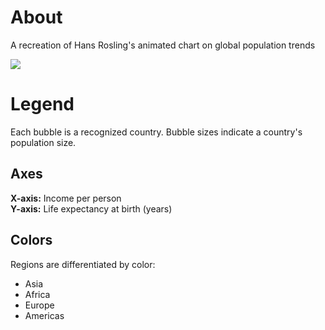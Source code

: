 # About
A recreation of Hans Rosling's animated chart on global population trends

![](https://github.com/anth3lia/rosling/blob/main/rosling.gif)

# Legend
Each bubble is a recognized country. Bubble sizes indicate a country's population size.

## Axes
<b>X-axis:</b> Income per person </br>
<b>Y-axis:</b> Life expectancy at birth (years)

## Colors
Regions are differentiated by color:
- Asia
- Africa
- Europe
- Americas

